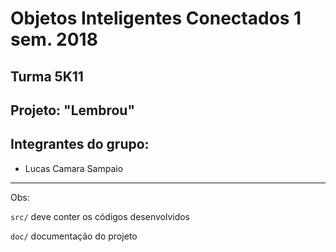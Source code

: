 # Objetos Inteligentes Conectados 1 sem. 2018

## Turma 5K11
## Projeto: "Lembrou"
## Integrantes do grupo:

* Lucas Camara Sampaio
_______________________________________
Obs:

`src/` deve conter os códigos desenvolvidos

`doc/` documentação do projeto
